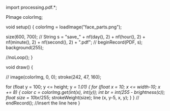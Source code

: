 import processing.pdf.*;

PImage colorImg;

void setup()
{
  colorImg = loadImage("face_parts.png");

  size(600, 700);
//  String s = "save_" + nf(day(), 2) + nf(hour(), 2) + nf(minute(), 2) + nf(second(), 2) + ".pdf";
//  beginRecord(PDF, s);
  background(255);

  //noLoop();
}

void draw() {

  //  image(colorImg, 0, 0);
  stroke(242, 47, 160);

  for (float y = 100; y <= height; y *= 1.01)
  {
    for (float x = 10; x <= width-10; x += 8) 
    {
      color c = colorImg.get(int(x), int(y));
      int br = int(255 - brightness(c)); 
      float size = 10*br/255;
      strokeWeight(size);
      line (x, y-5, x, y);
    }
  }
//  endRecord(); //insert the line here
}
